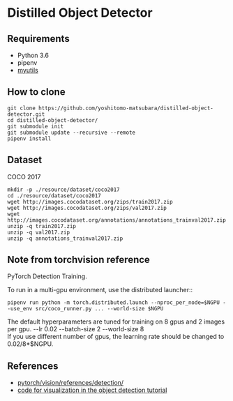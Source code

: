 # Distilled Object Detector

## Requirements
- Python 3.6
- pipenv
- [myutils](https://github.com/yoshitomo-matsubara/myutils)

## How to clone
```
git clone https://github.com/yoshitomo-matsubara/distilled-object-detector.git
cd distilled-object-detector/
git submodule init
git submodule update --recursive --remote
pipenv install
```

## Dataset
COCO 2017
```
mkdir -p ./resource/dataset/coco2017
cd ./resource/dataset/coco2017
wget http://images.cocodataset.org/zips/train2017.zip
wget http://images.cocodataset.org/zips/val2017.zip
wget http://images.cocodataset.org/annotations/annotations_trainval2017.zip
unzip -q train2017.zip
unzip -q val2017.zip
unzip -q annotations_trainval2017.zip
```

## Note from torchvision reference
PyTorch Detection Training.

To run in a multi-gpu environment, use the distributed launcher::
```
pipenv run python -m torch.distributed.launch --nproc_per_node=$NGPU --use_env src/coco_runner.py ... --world-size $NGPU
```
The default hyperparameters are tuned for training on 8 gpus and 2 images per gpu.
    --lr 0.02 --batch-size 2 --world-size 8  
If you use different number of gpus, the learning rate should be changed to 0.02/8*$NGPU.

## References
- [pytorch/vision/references/detection/](https://github.com/pytorch/vision/tree/master/references/detection)
- [code for visualization in the object detection tutorial](https://github.com/pytorch/vision/issues/1610)
